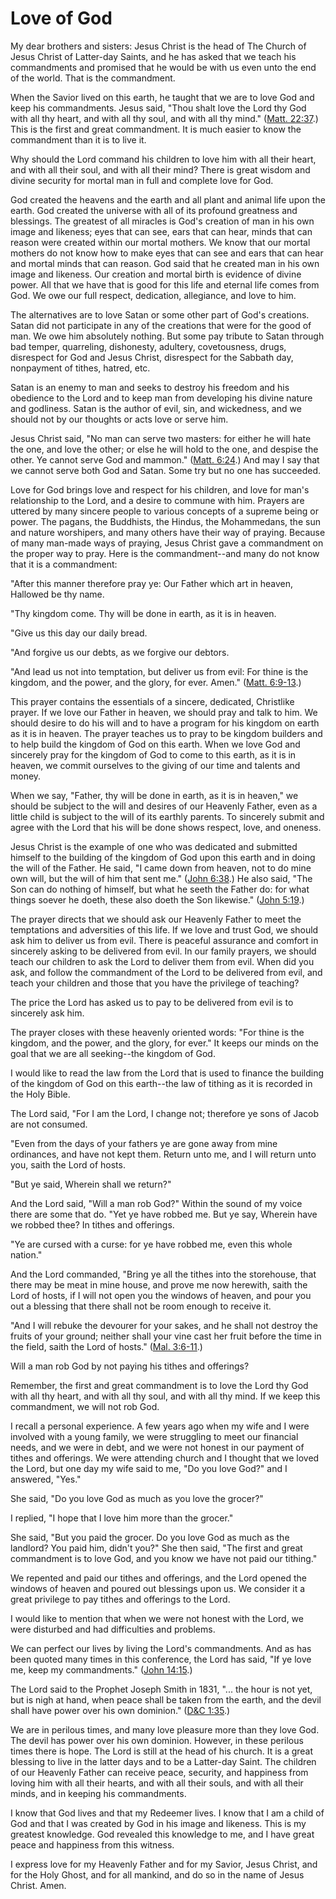 # Love of God

My dear brothers and sisters: Jesus Christ is the head of The Church of Jesus
Christ of Latter-day Saints, and he has asked that we teach his commandments
and promised that he would be with us even unto the end of the world. That is
the commandment.

When the Savior lived on this earth, he taught that we are to love God and
keep his commandments. Jesus said, "Thou shalt love the Lord thy God with all
thy heart, and with all thy soul, and with all thy mind." ([Matt.
22:37](https://www.lds.org/scriptures/nt/matt/22.37?lang=eng#36).) This is the
first and great commandment. It is much easier to know the commandment than it
is to live it.

Why should the Lord command his children to love him with all their heart, and
with all their soul, and with all their mind? There is great wisdom and divine
security for mortal man in full and complete love for God.

God created the heavens and the earth and all plant and animal life upon the
earth. God created the universe with all of its profound greatness and
blessings. The greatest of all miracles is God's creation of man in his own
image and likeness; eyes that can see, ears that can hear, minds that can
reason were created within our mortal mothers. We know that our mortal mothers
do not know how to make eyes that can see and ears that can hear and mortal
minds that can reason. God said that he created man in his own image and
likeness. Our creation and mortal birth is evidence of divine power. All that
we have that is good for this life and eternal life comes from God. We owe our
full respect, dedication, allegiance, and love to him.

The alternatives are to love Satan or some other part of God's creations.
Satan did not participate in any of the creations that were for the good of
man. We owe him absolutely nothing. But some pay tribute to Satan through bad
temper, quarreling, dishonesty, adultery, covetousness, drugs, disrespect for
God and Jesus Christ, disrespect for the Sabbath day, nonpayment of tithes,
hatred, etc.

Satan is an enemy to man and seeks to destroy his freedom and his obedience to
the Lord and to keep man from developing his divine nature and godliness.
Satan is the author of evil, sin, and wickedness, and we should not by our
thoughts or acts love or serve him.

Jesus Christ said, "No man can serve two masters: for either he will hate the
one, and love the other; or else he will hold to the one, and despise the
other. Ye cannot serve God and mammon." ([Matt.
6:24](https://www.lds.org/scriptures/nt/matt/6.24?lang=eng#23).) And may I say
that we cannot serve both God and Satan. Some try but no one has succeeded.

Love for God brings love and respect for his children, and love for man's
relationship to the Lord, and a desire to commune with him. Prayers are
uttered by many sincere people to various concepts of a supreme being or
power. The pagans, the Buddhists, the Hindus, the Mohammedans, the sun and
nature worshipers, and many others have their way of praying. Because of many
man-made ways of praying, Jesus Christ gave a commandment on the proper way to
pray. Here is the commandment--and many do not know that it is a commandment:

"After this manner therefore pray ye: Our Father which art in heaven, Hallowed
be thy name.

"Thy kingdom come. Thy will be done in earth, as it is in heaven.

"Give us this day our daily bread.

"And forgive us our debts, as we forgive our debtors.

"And lead us not into temptation, but deliver us from evil: For thine is the
kingdom, and the power, and the glory, for ever. Amen." ([Matt.
6:9-13](https://www.lds.org/scriptures/nt/matt/6.9-13?lang=eng#8).)

This prayer contains the essentials of a sincere, dedicated, Christlike
prayer. If we love our Father in heaven, we should pray and talk to him. We
should desire to do his will and to have a program for his kingdom on earth as
it is in heaven. The prayer teaches us to pray to be kingdom builders and to
help build the kingdom of God on this earth. When we love God and sincerely
pray for the kingdom of God to come to this earth, as it is in heaven, we
commit ourselves to the giving of our time and talents and money.

When we say, "Father, thy will be done in earth, as it is in heaven," we
should be subject to the will and desires of our Heavenly Father, even as a
little child is subject to the will of its earthly parents. To sincerely
submit and agree with the Lord that his will be done shows respect, love, and
oneness.

Jesus Christ is the example of one who was dedicated and submitted himself to
the building of the kingdom of God upon this earth and in doing the will of
the Father. He said, "I came down from heaven, not to do mine own will, but
the will of him that sent me." ([John
6:38](https://www.lds.org/scriptures/nt/john/6.38?lang=eng#37).) He also said,
"The Son can do nothing of himself, but what he seeth the Father do: for what
things soever he doeth, these also doeth the Son likewise." ([John
5:19](https://www.lds.org/scriptures/nt/john/5.19?lang=eng#18).)

The prayer directs that we should ask our Heavenly Father to meet the
temptations and adversities of this life. If we love and trust God, we should
ask him to deliver us from evil. There is peaceful assurance and comfort in
sincerely asking to be delivered from evil. In our family prayers, we should
teach our children to ask the Lord to deliver them from evil. When did you
ask, and follow the commandment of the Lord to be delivered from evil, and
teach your children and those that you have the privilege of teaching?

The price the Lord has asked us to pay to be delivered from evil is to
sincerely ask him.

The prayer closes with these heavenly oriented words: "For thine is the
kingdom, and the power, and the glory, for ever." It keeps our minds on the
goal that we are all seeking--the kingdom of God.

I would like to read the law from the Lord that is used to finance the
building of the kingdom of God on this earth--the law of tithing as it is
recorded in the Holy Bible.

The Lord said, "For I am the Lord, I change not; therefore ye sons of Jacob
are not consumed.

"Even from the days of your fathers ye are gone away from mine ordinances, and
have not kept them. Return unto me, and I will return unto you, saith the Lord
of hosts.

"But ye said, Wherein shall we return?"

And the Lord said, "Will a man rob God?" Within the sound of my voice there
are some that do. "Yet ye have robbed me. But ye say, Wherein have we robbed
thee? In tithes and offerings.

"Ye are cursed with a curse: for ye have robbed me, even this whole nation."

And the Lord commanded, "Bring ye all the tithes into the storehouse, that
there may be meat in mine house, and prove me now herewith, saith the Lord of
hosts, if I will not open you the windows of heaven, and pour you out a
blessing that there shall not be room enough to receive it.

"And I will rebuke the devourer for your sakes, and he shall not destroy the
fruits of your ground; neither shall your vine cast her fruit before the time
in the field, saith the Lord of hosts." ([Mal.
3:6-11](https://www.lds.org/scriptures/ot/mal/3.6-11?lang=eng#5).)

Will a man rob God by not paying his tithes and offerings?

Remember, the first and great commandment is to love the Lord thy God with all
thy heart, and with all thy soul, and with all thy mind. If we keep this
commandment, we will not rob God.

I recall a personal experience. A few years ago when my wife and I were
involved with a young family, we were struggling to meet our financial needs,
and we were in debt, and we were not honest in our payment of tithes and
offerings. We were attending church and I thought that we loved the Lord, but
one day my wife said to me, "Do you love God?" and I answered, "Yes."

She said, "Do you love God as much as you love the grocer?"

I replied, "I hope that I love him more than the grocer."

She said, "But you paid the grocer. Do you love God as much as the landlord?
You paid him, didn't you?" She then said, "The first and great commandment is
to love God, and you know we have not paid our tithing."

We repented and paid our tithes and offerings, and the Lord opened the windows
of heaven and poured out blessings upon us. We consider it a great privilege
to pay tithes and offerings to the Lord.

I would like to mention that when we were not honest with the Lord, we were
disturbed and had difficulties and problems.

We can perfect our lives by living the Lord's commandments. And as has been
quoted many times in this conference, the Lord has said, "If ye love me, keep
my commandments." ([John
14:15](https://www.lds.org/scriptures/nt/john/14.15?lang=eng#14).)

The Lord said to the Prophet Joseph Smith in 1831, "... the hour is not yet, but
is nigh at hand, when peace shall be taken from the earth, and the devil shall
have power over his own dominion." ([D&amp;C
1:35](https://www.lds.org/scriptures/dc-testament/dc/1.35?lang=eng#34).)

We are in perilous times, and many love pleasure more than they love God. The
devil has power over his own dominion. However, in these perilous times there
is hope. The Lord is still at the head of his church. It is a great blessing
to live in the latter days and to be a Latter-day Saint. The children of our
Heavenly Father can receive peace, security, and happiness from loving him
with all their hearts, and with all their souls, and with all their minds, and
in keeping his commandments.

I know that God lives and that my Redeemer lives. I know that I am a child of
God and that I was created by God in his image and likeness. This is my
greatest knowledge. God revealed this knowledge to me, and I have great peace
and happiness from this witness.

I express love for my Heavenly Father and for my Savior, Jesus Christ, and for
the Holy Ghost, and for all mankind, and do so in the name of Jesus Christ.
Amen.

